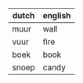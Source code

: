 | dutch | english |
|-------|---------|
| muur  | wall    |
| vuur  | fire    |
| boek  | book    |
| snoep | candy   |